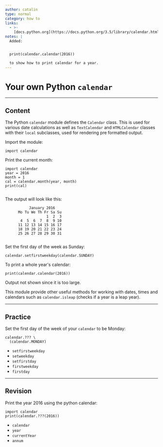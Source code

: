 ```yaml
---
author: catalin
type: normal
category: how to
links:
  - >-
    [docs.python.org](https://docs.python.org/3.5/library/calendar.html){website}
notes: |
  Added:


  print(calendar.calendar(2016))

  to show how to print calendar for a year.
---
```


# Your own Python `calendar`


---

## Content

The Python `calendar` module defines the `Calendar` class. This is used for various date calculations as well as `TextCalendar` and `HTMLCalendar` classes with their `local` subclasses, used for rendering pre formatted output.

Import the module:

```plain-text
import calendar
```

Print the current month:

```plain-text
import calendar
year = 2016
month = 1
cal = calendar.month(year, month)
print(cal)


```

The output will look like this:

```plain-text
           January 2016
      Mo Tu We Th Fr Sa Su
                   1  2  3
       4  5  6  7  8  9 10
      11 12 13 14 15 16 17
      18 19 20 21 22 23 24
      25 26 27 28 29 30 31


```

Set the first day of the week as Sunday:

```plain-text
calendar.setfirstweekday(calendar.SUNDAY)
```

To print a whole year's calendar:

```plain-text
print(calendar.calendar(2016))
```

Output not shown since it is too large.

This module provide other useful methods for working with dates, times and calendars such as `calendar.isleap` (checks if a year is a leap year).


---

## Practice

Set the first day of the week of your `calendar` to be Monday:

```plain-text
calendar.??? \
  (calendar.MONDAY)
```

- `setfirstweekday`
- `setweekday`
- `setfirstday`
- `firstweekday`
- `firstday`


---

## Revision

Print the year 2016 using the python calendar:

```plain-text
import calendar
print(calendar.???(2016))
```

- `calendar`
- `year`
- `currentYear`
- `annum`
 
